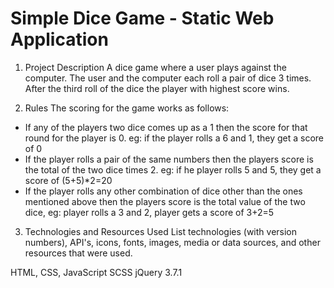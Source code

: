 # Simple Dice Game - Static Web Application

1. Project Description
   A dice game where a user plays against the computer. The user and the computer each roll a pair of dice 3 times. After the third roll of the dice the player with highest score wins.

2. Rules
   The scoring for the game works as follows:

- If any of the players two dice comes up as a 1 then the score for that round for the player is 0. eg: if the player rolls a 6 and 1, they get a score of 0
- If the player rolls a pair of the same numbers then the players score is the total of the two dice times 2. eg: if he player rolls 5 and 5, they get a score of (5+5)\*2=20
- If the player rolls any other combination of dice other than the ones mentioned above then the players score is the total value of the two dice, eg: player rolls a 3 and 2, player gets a score of 3+2=5

3. Technologies and Resources Used
   List technologies (with version numbers), API's, icons, fonts, images, media or data sources, and other resources that were used.

HTML, CSS, JavaScript
SCSS
jQuery 3.7.1
